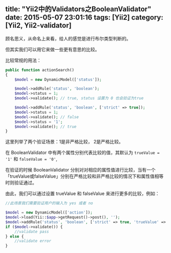 title: "Yii2中的Validators之BooleanValidator"
date: 2015-05-07 23:01:16
tags: [Yii2]
category: [Yii2, Yii2-validator]
---

顾名思义，从命名上来看，给人的感觉是进行布尔类型判断的。

但其实我们可以用它来做一些更有意思的比较。

比较常规的用法：

```php
public function actionSearch()
{
	$model = new DynamicModel(['status']);

	$model->addRule('status', 'boolean');
	$model->status = 1;
	$model->validate(); // true, status 设置为 0 也会验证为true

	$model->addRule('status', 'boolean', ['strict' => true]);
	$model->status = 1;
	$model->validate(); // false
	$model->status = '1';
	$model->validate(); // true
}
```

这里列举了两个验证场景：1是非严格比较， 2是严格比较。

在 BooleanValidator 中有两个属性分别代表比较的值，其默认为 `trueValue = '1'` 和 `falseValue = '0'`,

在验证的时候 BooleanValidator 分别对对相应的属性值进行比较，当有一个「trueValue或falseValue」分别在严格比较和非严格比较的情况下和属性值相等时则验证通过。

由此，我们可以通过设置 trueValue 和 falseValue 来进行更多的比较，例如：

```php
//此场景我们需要验证用户的输入为 yes 或者 no

$model = new DynamicModel(['action']);
$model->load(Yii::$app->getRequest()->post(), '');
$model->addRule('status', 'boolean', ['strict' => true, 'trueValue' => 'yes', 'falseValue' => 'no']);
if ($model->validate()) {
	//validate pass
} else {
	//validate error
}

```